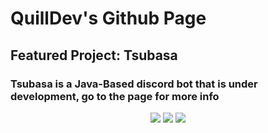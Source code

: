 # QuillDev's Github Page

## Featured Project: Tsubasa
### Tsubasa is a Java-Based discord bot that is under development, go to the page for more info
<!-- Shield URLs -->
<p align="center">
    <a href="https://www.github.com/quilldev/tsubasa" alt="io.quilldev.github.JSON">
        <img src="https://user-images.githubusercontent.com/29633071/92825674-d2300980-f39d-11ea-8447-ca4c6b920843.png" /></a>
      <a href="https://github.com/DV8FromTheWorld/JDA" alt="JDA">
        <img src="https://img.shields.io/badge/JDA-4.2.0__204-green?style=for-the-badge&logo=discord" /></a>
    <a href="https://github.com/stleary/JSON-java" alt="io.quilldev.github.JSON">
        <img src="https://img.shields.io/badge/JSON-20200518-green?style=for-the-badge&logo=json" /></a>
                
</p>

